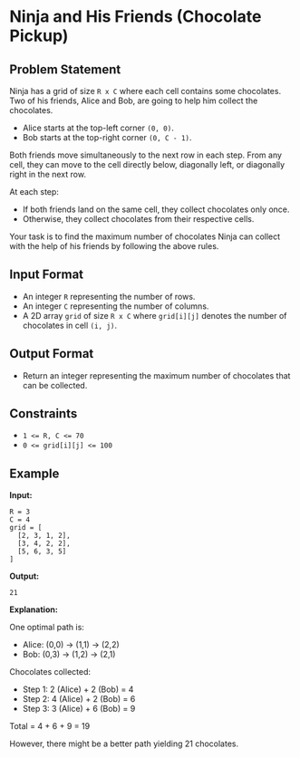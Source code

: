 
# Ninja and His Friends (Chocolate Pickup)

## Problem Statement

Ninja has a grid of size `R x C` where each cell contains some chocolates. Two of his friends, Alice and Bob, are going to help him collect the chocolates.

- Alice starts at the top-left corner `(0, 0)`.
- Bob starts at the top-right corner `(0, C - 1)`.

Both friends move simultaneously to the next row in each step. From any cell, they can move to the cell directly below, diagonally left, or diagonally right in the next row.

At each step:
- If both friends land on the same cell, they collect chocolates only once.
- Otherwise, they collect chocolates from their respective cells.

Your task is to find the maximum number of chocolates Ninja can collect with the help of his friends by following the above rules.

## Input Format

- An integer `R` representing the number of rows.
- An integer `C` representing the number of columns.
- A 2D array `grid` of size `R x C` where `grid[i][j]` denotes the number of chocolates in cell `(i, j)`.

## Output Format

- Return an integer representing the maximum number of chocolates that can be collected.

## Constraints

- `1 <= R, C <= 70`
- `0 <= grid[i][j] <= 100`

## Example

**Input:**
```
R = 3
C = 4
grid = [
  [2, 3, 1, 2],
  [3, 4, 2, 2],
  [5, 6, 3, 5]
]
```

**Output:**
```
21
```

**Explanation:**

One optimal path is:
- Alice: (0,0) → (1,1) → (2,2)
- Bob:   (0,3) → (1,2) → (2,1)

Chocolates collected:
- Step 1: 2 (Alice) + 2 (Bob) = 4
- Step 2: 4 (Alice) + 2 (Bob) = 6
- Step 3: 3 (Alice) + 6 (Bob) = 9

Total = 4 + 6 + 9 = 19

However, there might be a better path yielding 21 chocolates.
